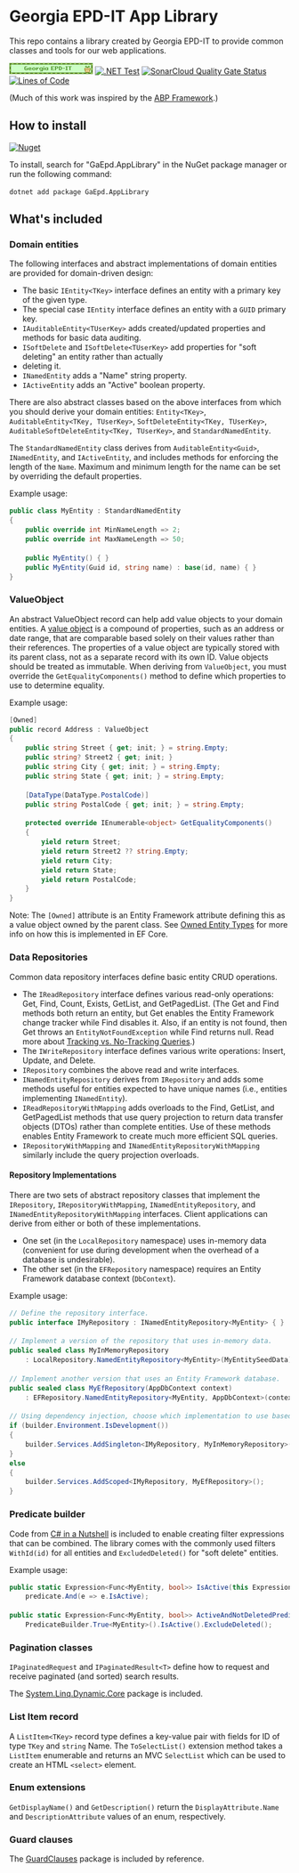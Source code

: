 # Georgia EPD-IT App Library

This repo contains a library created by Georgia EPD-IT to provide common classes and tools for our web applications.

[![Georgia EPD-IT](https://raw.githubusercontent.com/gaepdit/gaepd-brand/main/blinkies/blinkies.cafe-gaepdit.gif)](https://github.com/gaepdit)
[![.NET Test](https://github.com/gaepdit/app-library/actions/workflows/dotnet-test.yml/badge.svg)](https://github.com/gaepdit/app-library/actions/workflows/dotnet.yml)
[![SonarCloud Quality Gate Status](https://sonarcloud.io/api/project_badges/measure?project=gaepdit_app-library&metric=alert_status)](https://sonarcloud.io/summary/new_code?id=gaepdit_app-library)
[![Lines of Code](https://sonarcloud.io/api/project_badges/measure?project=gaepdit_app-library&metric=ncloc)](https://sonarcloud.io/summary/new_code?id=gaepdit_app-library)

(Much of this work was inspired by the [ABP Framework](https://abp.io/).)

## How to install

[![Nuget](https://img.shields.io/nuget/v/GaEpd.AppLibrary)](https://www.nuget.org/packages/GaEpd.AppLibrary)

To install, search for "GaEpd.AppLibrary" in the NuGet package manager or run the following command:

`dotnet add package GaEpd.AppLibrary`

## What's included

### Domain entities

The following interfaces and abstract implementations of domain entities are provided for domain-driven design:

* The basic `IEntity<TKey>` interface defines an entity with a primary key of the given type.
* The special case `IEntity` interface defines an entity with a `GUID` primary key.
* `IAuditableEntity<TUserKey>` adds created/updated properties and methods for basic data auditing.
* `ISoftDelete` and `ISoftDelete<TUserKey>` add properties for "soft deleting" an entity rather than actually
* deleting it.
* `INamedEntity` adds a "Name" string property.
* `IActiveEntity` adds an "Active" boolean property.

There are also abstract classes based on the above interfaces from which you should derive your domain
entities: `Entity<TKey>`, `AuditableEntity<TKey, TUserKey>`, `SoftDeleteEntity<TKey, TUserKey>`,
`AuditableSoftDeleteEntity<TKey, TUserKey>`, and `StandardNamedEntity`.

The `StandardNamedEntity` class derives from `AuditableEntity<Guid>`, `INamedEntity`, and `IActiveEntity`, and includes
methods for enforcing the length of the `Name`. Maximum and minimum length for the name can be set by overriding the
default properties.

Example usage:

```csharp
public class MyEntity : StandardNamedEntity
{
    public override int MinNameLength => 2;
    public override int MaxNameLength => 50;

    public MyEntity() { }
    public MyEntity(Guid id, string name) : base(id, name) { }
}
```

### ValueObject

An abstract ValueObject record can help add value objects to your domain entities.
A [value object](https://www.martinfowler.com/bliki/ValueObject.html) is a compound of properties, such as an address or
date range, that are comparable based solely on their values rather than their references. The properties of a value
object are typically stored with its parent class, not as a separate record with its own ID. Value objects should be
treated as immutable. When deriving from `ValueObject`, you must override the `GetEqualityComponents()` method to
define which properties to use to determine equality.

Example usage:

```csharp
[Owned]
public record Address : ValueObject
{
    public string Street { get; init; } = string.Empty;
    public string? Street2 { get; init; }
    public string City { get; init; } = string.Empty;
    public string State { get; init; } = string.Empty;

    [DataType(DataType.PostalCode)]
    public string PostalCode { get; init; } = string.Empty;

    protected override IEnumerable<object> GetEqualityComponents()
    {
        yield return Street;
        yield return Street2 ?? string.Empty;
        yield return City;
        yield return State;
        yield return PostalCode;
    }
}
```

Note: The `[Owned]` attribute is an Entity Framework attribute defining this as a value object owned by the parent
class. See [Owned Entity Types](https://learn.microsoft.com/en-us/ef/core/modeling/owned-entities) for more info on how
this is implemented in EF Core.

### Data Repositories

Common data repository interfaces define basic entity CRUD operations.

* The `IReadRepository` interface defines various read-only operations: Get, Find, Count, Exists, GetList, and
  GetPagedList. (The Get and Find methods both return an entity, but Get enables the Entity Framework change tracker
  while Find disables it. Also, if an entity is not found, then Get throws an `EntityNotFoundException` while Find
  returns null. Read more
  about [Tracking vs. No-Tracking Queries](https://learn.microsoft.com/en-us/ef/core/querying/tracking).)
* The `IWriteRepository` interface defines various write operations: Insert, Update, and Delete.
* `IRepository` combines the above read and write interfaces.
* `INamedEntityRepository` derives from `IRepository` and adds some methods useful for entities expected to have
  unique names (i.e., entities implementing `INamedEntity`).
* `IReadRepositoryWithMapping` adds overloads to the Find, GetList, and GetPagedList methods that use query projection
  to return data transfer objects (DTOs) rather than complete entities. Use of these methods enables Entity Framework to
  create much more efficient SQL queries.
* `IRepositoryWithMapping` and `INamedEntityRepositoryWithMapping` similarly include the query projection overloads.

#### Repository Implementations

There are two sets of abstract repository classes that implement the `IRepository`, `IRepositoryWithMapping`,
`INamedEntityRepository`, and `INamedEntityRepositoryWithMapping` interfaces. Client applications can derive from either
or both of these implementations.

* One set (in the `LocalRepository` namespace) uses in-memory data (convenient for use during development when the
  overhead of a database is undesirable).
* The other set (in the `EFRepository` namespace) requires an Entity Framework database context (`DbContext`).

Example usage:

```csharp
// Define the repository interface.
public interface IMyRepository : INamedEntityRepository<MyEntity> { }

// Implement a version of the repository that uses in-memory data.
public sealed class MyInMemoryRepository 
    : LocalRepository.NamedEntityRepository<MyEntity>(MyEntitySeedData), IMyRepository;

// Implement another version that uses an Entity Framework database.
public sealed class MyEfRepository(AppDbContext context)
    : EFRepository.NamedEntityRepository<MyEntity, AppDbContext>(context), IMyRepository;

// Using dependency injection, choose which implementation to use based on the app environment, for example.
if (builder.Environment.IsDevelopment())
{
    builder.Services.AddSingleton<IMyRepository, MyInMemoryRepository>();    
}
else
{
    builder.Services.AddScoped<IMyRepository, MyEfRepository>();    
}

```

### Predicate builder

Code from [C# in a Nutshell](https://www.albahari.com/nutshell/predicatebuilder.aspx) is included to enable creating
filter expressions that can be combined. The library comes with the commonly used filters `WithId(id)` for all entities
and `ExcludedDeleted()` for "soft delete" entities.

Example usage:

```csharp
public static Expression<Func<MyEntity, bool>> IsActive(this Expression<Func<MyEntity, bool>> predicate) =>
    predicate.And(e => e.IsActive);

public static Expression<Func<MyEntity, bool>> ActiveAndNotDeletedPredicate() =>
    PredicateBuilder.True<MyEntity>().IsActive().ExcludeDeleted();
```

### Pagination classes

`IPaginatedRequest` and `IPaginatedResult<T>` define how to request and receive paginated (and sorted) search results.

The [System.Linq.Dynamic.Core](https://github.com/zzzprojects/System.Linq.Dynamic.Core) package is included.

### List Item record

A `ListItem<TKey>` record type defines a key-value pair with fields for ID of type `TKey` and `string` Name.
The `ToSelectList()` extension method takes a `ListItem` enumerable and returns an MVC `SelectList` which can be used to
create an HTML `<select>` element.

### Enum extensions

`GetDisplayName()` and `GetDescription()` return the `DisplayAttribute.Name` and `DescriptionAttribute` values of an
enum, respectively.

### Guard clauses

The [GuardClauses](https://github.com/gaepdit/guard-clauses) package is included by reference.

